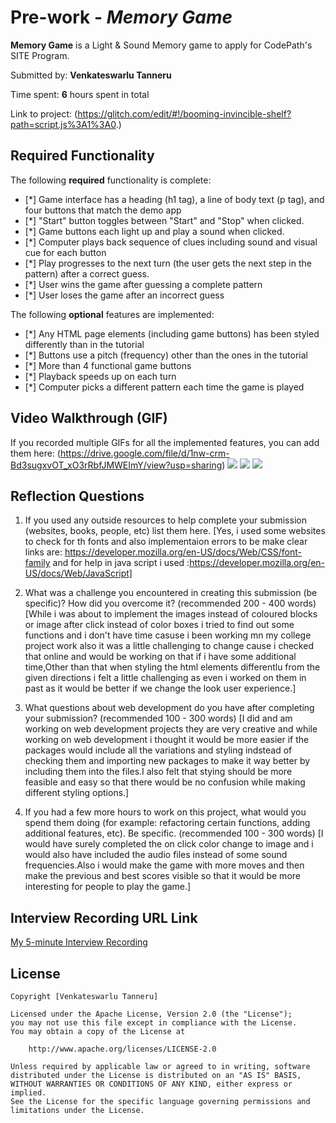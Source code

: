 # Pre-work - *Memory Game*

**Memory Game** is a Light & Sound Memory game to apply for CodePath's SITE Program. 

Submitted by: **Venkateswarlu Tanneru**

Time spent: **6** hours spent in total

Link to project: (https://glitch.com/edit/#!/booming-invincible-shelf?path=script.js%3A1%3A0.)

## Required Functionality

The following **required** functionality is complete:

* [*] Game interface has a heading (h1 tag), a line of body text (p tag), and four buttons that match the demo app
* [*] "Start" button toggles between "Start" and "Stop" when clicked. 
* [*] Game buttons each light up and play a sound when clicked. 
* [*] Computer plays back sequence of clues including sound and visual cue for each button
* [*] Play progresses to the next turn (the user gets the next step in the pattern) after a correct guess. 
* [*] User wins the game after guessing a complete pattern
* [*] User loses the game after an incorrect guess

The following **optional** features are implemented:

* [*] Any HTML page elements (including game buttons) has been styled differently than in the tutorial
* [*] Buttons use a pitch (frequency) other than the ones in the tutorial
* [*] More than 4 functional game buttons
* [*] Playback speeds up on each turn
* [*] Computer picks a different pattern each time the game is played

## Video Walkthrough (GIF)

If you recorded multiple GIFs for all the implemented features, you can add them here:
(https://drive.google.com/file/d/1nw-crm-Bd3sugxvOT_xO3rRbfJMWEImY/view?usp=sharing)
![](gif2-link-here)
![](gif3-link-here)
![](gif4-link-here)

## Reflection Questions
1. If you used any outside resources to help complete your submission (websites, books, people, etc) list them here. 
[Yes, i used some websites to check for th fonts and also implementaion errors to be make clear links are: https://developer.mozilla.org/en-US/docs/Web/CSS/font-family
and for help in java script i used :https://developer.mozilla.org/en-US/docs/Web/JavaScript]

2. What was a challenge you encountered in creating this submission (be specific)? How did you overcome it? (recommended 200 - 400 words) 
[While i was about to implement the images instead of coloured blocks or image after click instead of color boxes i tried to find out some functions and i don't have time casuse i been working mn my college project work also it was a little challenging to change cause i checked that online and would be working on that if i have some additional time,Other than that when styling the html elements differentlu from the given directions i felt a little challenging as even i worked on them in past as it would be better if we change the look user experience.]

3. What questions about web development do you have after completing your submission? (recommended 100 - 300 words) 
[I did and am working on web development projects they are very creative and while working on web development i thought it would be more easier if the packages would include all the variations and styling indstead of checking them and importing new packages to make it way better by including them into the files.I also felt that stying should be more feasible and easy so that there would be no confusion while making different styling options.]

4. If you had a few more hours to work on this project, what would you spend them doing (for example: refactoring certain functions, adding additional features, etc). Be specific. (recommended 100 - 300 words) 
[I would have surely completed the on click color change to image and i would also have included the audio files instead of some sound frequencies.Also i would make the game with more moves and then make the previous and best scores visible so that it would be more interesting for people to play the game.]



## Interview Recording URL Link

[My 5-minute Interview Recording](https://drive.google.com/file/d/1xobOGlWm61bSHeEM17TAC84KN6HKkfi7/view?usp=sharing)


## License

    Copyright [Venkateswarlu Tanneru]

    Licensed under the Apache License, Version 2.0 (the "License");
    you may not use this file except in compliance with the License.
    You may obtain a copy of the License at

        http://www.apache.org/licenses/LICENSE-2.0

    Unless required by applicable law or agreed to in writing, software
    distributed under the License is distributed on an "AS IS" BASIS,
    WITHOUT WARRANTIES OR CONDITIONS OF ANY KIND, either express or implied.
    See the License for the specific language governing permissions and
    limitations under the License.
